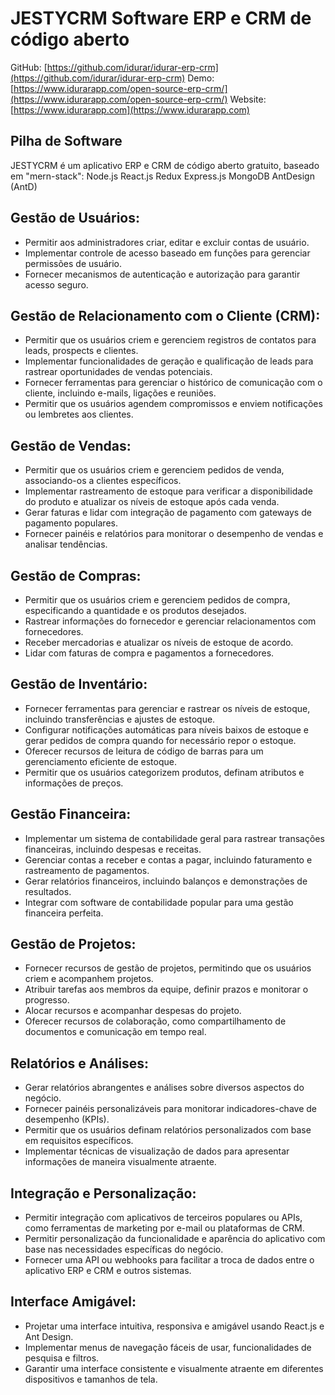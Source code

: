 #  JESTYCRM Software ERP e CRM de código aberto

GitHub: [https://github.com/idurar/idurar-erp-crm](https://github.com/idurar/idurar-erp-crm)
Demo: [https://www.idurarapp.com/open-source-erp-crm/](https://www.idurarapp.com/open-source-erp-crm/)
Website: [https://www.idurarapp.com](https://www.idurarapp.com)

## Pilha de Software

 JESTYCRM é um aplicativo ERP e CRM de código aberto gratuito, baseado em "mern-stack": Node.js React.js Redux Express.js MongoDB AntDesign (AntD)

## Gestão de Usuários:

- Permitir aos administradores criar, editar e excluir contas de usuário.
- Implementar controle de acesso baseado em funções para gerenciar permissões de usuário.
- Fornecer mecanismos de autenticação e autorização para garantir acesso seguro.

## Gestão de Relacionamento com o Cliente (CRM):

- Permitir que os usuários criem e gerenciem registros de contatos para leads, prospects e clientes.
- Implementar funcionalidades de geração e qualificação de leads para rastrear oportunidades de vendas potenciais.
- Fornecer ferramentas para gerenciar o histórico de comunicação com o cliente, incluindo e-mails, ligações e reuniões.
- Permitir que os usuários agendem compromissos e enviem notificações ou lembretes aos clientes.

## Gestão de Vendas:

- Permitir que os usuários criem e gerenciem pedidos de venda, associando-os a clientes específicos.
- Implementar rastreamento de estoque para verificar a disponibilidade do produto e atualizar os níveis de estoque após cada venda.
- Gerar faturas e lidar com integração de pagamento com gateways de pagamento populares.
- Fornecer painéis e relatórios para monitorar o desempenho de vendas e analisar tendências.

## Gestão de Compras:

- Permitir que os usuários criem e gerenciem pedidos de compra, especificando a quantidade e os produtos desejados.
- Rastrear informações do fornecedor e gerenciar relacionamentos com fornecedores.
- Receber mercadorias e atualizar os níveis de estoque de acordo.
- Lidar com faturas de compra e pagamentos a fornecedores.

## Gestão de Inventário:

- Fornecer ferramentas para gerenciar e rastrear os níveis de estoque, incluindo transferências e ajustes de estoque.
- Configurar notificações automáticas para níveis baixos de estoque e gerar pedidos de compra quando for necessário repor o estoque.
- Oferecer recursos de leitura de código de barras para um gerenciamento eficiente de estoque.
- Permitir que os usuários categorizem produtos, definam atributos e informações de preços.

## Gestão Financeira:

- Implementar um sistema de contabilidade geral para rastrear transações financeiras, incluindo despesas e receitas.
- Gerenciar contas a receber e contas a pagar, incluindo faturamento e rastreamento de pagamentos.
- Gerar relatórios financeiros, incluindo balanços e demonstrações de resultados.
- Integrar com software de contabilidade popular para uma gestão financeira perfeita.

## Gestão de Projetos:

- Fornecer recursos de gestão de projetos, permitindo que os usuários criem e acompanhem projetos.
- Atribuir tarefas aos membros da equipe, definir prazos e monitorar o progresso.
- Alocar recursos e acompanhar despesas do projeto.
- Oferecer recursos de colaboração, como compartilhamento de documentos e comunicação em tempo real.

## Relatórios e Análises:

- Gerar relatórios abrangentes e análises sobre diversos aspectos do negócio.
- Fornecer painéis personalizáveis para monitorar indicadores-chave de desempenho (KPIs).
- Permitir que os usuários definam relatórios personalizados com base em requisitos específicos.
- Implementar técnicas de visualização de dados para apresentar informações de maneira visualmente atraente.

## Integração e Personalização:

- Permitir integração com aplicativos de terceiros populares ou APIs, como ferramentas de marketing por e-mail ou plataformas de CRM.
- Permitir personalização da funcionalidade e aparência do aplicativo com base nas necessidades específicas do negócio.
- Fornecer uma API ou webhooks para facilitar a troca de dados entre o aplicativo ERP e CRM e outros sistemas.

## Interface Amigável:

- Projetar uma interface intuitiva, responsiva e amigável usando React.js e Ant Design.
- Implementar menus de navegação fáceis de usar, funcionalidades de pesquisa e filtros.
- Garantir uma interface consistente e visualmente atraente em diferentes dispositivos e tamanhos de tela.